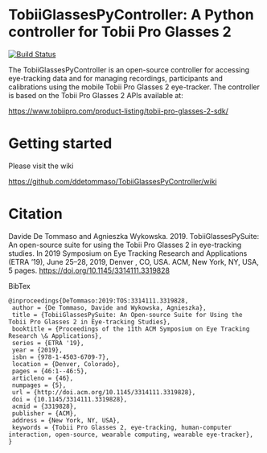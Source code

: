 # TobiiGlassesPyController: A Python controller for Tobii Pro Glasses 2

[![Build Status](https://travis-ci.org/ddetommaso/TobiiGlassesPyController.svg?branch=master)](https://travis-ci.org/ddetommaso/TobiiGlassesPyController)


The TobiiGlassesPyController is an open-source controller for accessing eye-tracking data and for managing recordings,
participants and calibrations using the mobile Tobii Pro Glasses 2 eye-tracker.
The controller is based on the Tobii Pro Glasses 2 APIs available at:

https://www.tobiipro.com/product-listing/tobii-pro-glasses-2-sdk/

# Getting started

Please visit the wiki

https://github.com/ddetommaso/TobiiGlassesPyController/wiki


# Citation

Davide De Tommaso and Agnieszka Wykowska. 2019. TobiiGlassesPySuite: An open-source suite for using the Tobii Pro Glasses 2 in eye-tracking studies. In 2019 Symposium on Eye Tracking Research and Applications (ETRA ’19), June 25–28, 2019, Denver , CO, USA. ACM, New York, NY, USA, 5 pages. https://doi.org/10.1145/3314111.3319828

BibTex
```
@inproceedings{DeTommaso:2019:TOS:3314111.3319828,
 author = {De Tommaso, Davide and Wykowska, Agnieszka},
 title = {TobiiGlassesPySuite: An Open-source Suite for Using the Tobii Pro Glasses 2 in Eye-tracking Studies},
 booktitle = {Proceedings of the 11th ACM Symposium on Eye Tracking Research \& Applications},
 series = {ETRA '19},
 year = {2019},
 isbn = {978-1-4503-6709-7},
 location = {Denver, Colorado},
 pages = {46:1--46:5},
 articleno = {46},
 numpages = {5},
 url = {http://doi.acm.org/10.1145/3314111.3319828},
 doi = {10.1145/3314111.3319828},
 acmid = {3319828},
 publisher = {ACM},
 address = {New York, NY, USA},
 keywords = {Tobii Pro Glasses 2, eye-tracking, human-computer interaction, open-source, wearable computing, wearable eye-tracker},
} 
```


